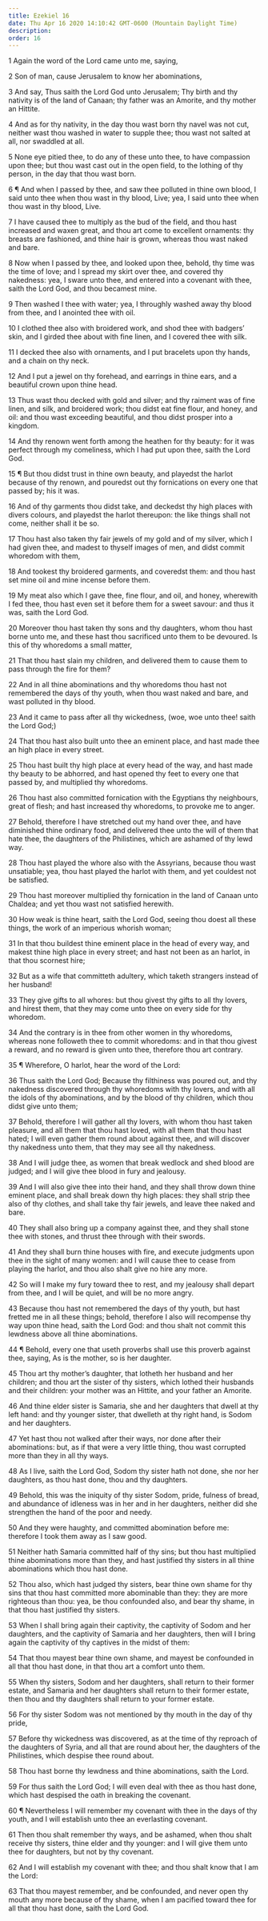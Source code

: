```yaml
---
title: Ezekiel 16
date: Thu Apr 16 2020 14:10:42 GMT-0600 (Mountain Daylight Time)
description: 
order: 16
---
```


<p>1 Again the word of the Lord came unto me, saying,</p>
<p>2 Son of man, cause Jerusalem to know her abominations,</p>
<p>
  3 And say, Thus saith the Lord God unto Jerusalem; Thy birth and thy nativity
  is of the land of Canaan; thy father was an Amorite, and thy mother an
  Hittite.
</p>
<p>
  4 And as for thy nativity, in the day thou wast born thy navel was not cut,
  neither wast thou washed in water to supple thee; thou wast not salted at all,
  nor swaddled at all.
</p>
<p>
  5 None eye pitied thee, to do any of these unto thee, to have compassion upon
  thee; but thou wast cast out in the open field, to the lothing of thy person,
  in the day that thou wast born.
</p>
<p>
  6 &#xB6; And when I passed by thee, and saw thee polluted in thine own blood,
  I said unto thee when thou wast in thy blood, Live; yea, I said unto thee when
  thou wast in thy blood, Live.
</p>
<p>
  7 I have caused thee to multiply as the bud of the field, and thou hast
  increased and waxen great, and thou art come to excellent ornaments: thy
  breasts are fashioned, and thine hair is grown, whereas thou wast naked and
  bare.
</p>
<p>
  8 Now when I passed by thee, and looked upon thee, behold, thy time was the
  time of love; and I spread my skirt over thee, and covered thy nakedness: yea,
  I sware unto thee, and entered into a covenant with thee, saith the Lord God,
  and thou becamest mine.
</p>
<p>
  9 Then washed I thee with water; yea, I throughly washed away thy blood from
  thee, and I anointed thee with oil.
</p>
<p>
  10 I clothed thee also with broidered work, and shod thee with badgers&#x2019;
  skin, and I girded thee about with fine linen, and I covered thee with silk.
</p>
<p>
  11 I decked thee also with ornaments, and I put bracelets upon thy hands, and
  a chain on thy neck.
</p>
<p>
  12 And I put a jewel on thy forehead, and earrings in thine ears, and a
  beautiful crown upon thine head.
</p>
<p>
  13 Thus wast thou decked with gold and silver; and thy raiment was of fine
  linen, and silk, and broidered work; thou didst eat fine flour, and honey, and
  oil: and thou wast exceeding beautiful, and thou didst prosper into a kingdom.
</p>
<p>
  14 And thy renown went forth among the heathen for thy beauty: for it was
  perfect through my comeliness, which I had put upon thee, saith the Lord God.
</p>
<p>
  15 &#xB6; But thou didst trust in thine own beauty, and playedst the harlot
  because of thy renown, and pouredst out thy fornications on every one that
  passed by; his it was.
</p>
<p>
  16 And of thy garments thou didst take, and deckedst thy high places with
  divers colours, and playedst the harlot thereupon: the like things shall not
  come, neither shall it be so.
</p>
<p>
  17 Thou hast also taken thy fair jewels of my gold and of my silver, which I
  had given thee, and madest to thyself images of men, and didst commit whoredom
  with them,
</p>
<p>
  18 And tookest thy broidered garments, and coveredst them: and thou hast set
  mine oil and mine incense before them.
</p>
<p>
  19 My meat also which I gave thee, fine flour, and oil, and honey, wherewith I
  fed thee, thou hast even set it before them for a sweet savour: and thus it
  was, saith the Lord God.
</p>
<p>
  20 Moreover thou hast taken thy sons and thy daughters, whom thou hast borne
  unto me, and these hast thou sacrificed unto them to be devoured. Is this of
  thy whoredoms a small matter,
</p>
<p>
  21 That thou hast slain my children, and delivered them to cause them to pass
  through the fire for them?
</p>
<p>
  22 And in all thine abominations and thy whoredoms thou hast not remembered
  the days of thy youth, when thou wast naked and bare, and wast polluted in thy
  blood.
</p>
<p>
  23 And it came to pass after all thy wickedness, (woe, woe unto thee! saith
  the Lord God;)
</p>
<p>
  24 That thou hast also built unto thee an eminent place, and hast made thee an
  high place in every street.
</p>
<p>
  25 Thou hast built thy high place at every head of the way, and hast made thy
  beauty to be abhorred, and hast opened thy feet to every one that passed by,
  and multiplied thy whoredoms.
</p>
<p>
  26 Thou hast also committed fornication with the Egyptians thy neighbours,
  great of flesh; and hast increased thy whoredoms, to provoke me to anger.
</p>
<p>
  27 Behold, therefore I have stretched out my hand over thee, and have
  diminished thine ordinary food, and delivered thee unto the will of them that
  hate thee, the daughters of the Philistines, which are ashamed of thy lewd
  way.
</p>
<p>
  28 Thou hast played the whore also with the Assyrians, because thou wast
  unsatiable; yea, thou hast played the harlot with them, and yet couldest not
  be satisfied.
</p>
<p>
  29 Thou hast moreover multiplied thy fornication in the land of Canaan unto
  Chaldea; and yet thou wast not satisfied herewith.
</p>
<p>
  30 How weak is thine heart, saith the Lord God, seeing thou doest all these
  things, the work of an imperious whorish woman;
</p>
<p>
  31 In that thou buildest thine eminent place in the head of every way, and
  makest thine high place in every street; and hast not been as an harlot, in
  that thou scornest hire;
</p>
<p>
  32 But as a wife that committeth adultery, which taketh strangers instead of
  her husband!
</p>
<p>
  33 They give gifts to all whores: but thou givest thy gifts to all thy lovers,
  and hirest them, that they may come unto thee on every side for thy whoredom.
</p>
<p>
  34 And the contrary is in thee from other women in thy whoredoms, whereas none
  followeth thee to commit whoredoms: and in that thou givest a reward, and no
  reward is given unto thee, therefore thou art contrary.
</p>
<span></span>
<p>35 &#xB6; Wherefore, O harlot, hear the word of the Lord:</p>
<p>
  36 Thus saith the Lord God; Because thy filthiness was poured out, and thy
  nakedness discovered through thy whoredoms with thy lovers, and with all the
  idols of thy abominations, and by the blood of thy children, which thou didst
  give unto them;
</p>
<p>
  37 Behold, therefore I will gather all thy lovers, with whom thou hast taken
  pleasure, and all them that thou hast loved, with all them that thou hast
  hated; I will even gather them round about against thee, and will discover thy
  nakedness unto them, that they may see all thy nakedness.
</p>
<p>
  38 And I will judge thee, as women that break wedlock and shed blood are
  judged; and I will give thee blood in fury and jealousy.
</p>
<p>
  39 And I will also give thee into their hand, and they shall throw down thine
  eminent place, and shall break down thy high places: they shall strip thee
  also of thy clothes, and shall take thy fair jewels, and leave thee naked and
  bare.
</p>
<p>
  40 They shall also bring up a company against thee, and they shall stone thee
  with stones, and thrust thee through with their swords.
</p>
<p>
  41 And they shall burn thine houses with fire, and execute judgments upon thee
  in the sight of many women: and I will cause thee to cease from playing the
  harlot, and thou also shalt give no hire any more.
</p>
<p>
  42 So will I make my fury toward thee to rest, and my jealousy shall depart
  from thee, and I will be quiet, and will be no more angry.
</p>
<p>
  43 Because thou hast not remembered the days of thy youth, but hast fretted me
  in all these things; behold, therefore I also will recompense thy way upon
  thine head, saith the Lord God: and thou shalt not commit this lewdness above
  all thine abominations.
</p>
<p>
  44 &#xB6; Behold, every one that useth proverbs shall use this proverb against
  thee, saying, As is the mother, so is her daughter.
</p>
<p>
  45 Thou art thy mother&#x2019;s daughter, that lotheth her husband and her
  children; and thou art the sister of thy sisters, which lothed their husbands
  and their children: your mother was an Hittite, and your father an Amorite.
</p>
<p>
  46 And thine elder sister is Samaria, she and her daughters that dwell at thy
  left hand: and thy younger sister, that dwelleth at thy right hand, is Sodom
  and her daughters.
</p>
<p>
  47 Yet hast thou not walked after their ways, nor done after their
  abominations: but, as if that were a very little thing, thou wast corrupted
  more than they in all thy ways.
</p>
<p>
  48 As I live, saith the Lord God, Sodom thy sister hath not done, she nor her
  daughters, as thou hast done, thou and thy daughters.
</p>
<p>
  49 Behold, this was the iniquity of thy sister Sodom, pride, fulness of bread,
  and abundance of idleness was in her and in her daughters, neither did she
  strengthen the hand of the poor and needy.
</p>
<p>
  50 And they were haughty, and committed abomination before me: therefore I
  took them away as I saw good.
</p>
<p>
  51 Neither hath Samaria committed half of thy sins; but thou hast multiplied
  thine abominations more than they, and hast justified thy sisters in all thine
  abominations which thou hast done.
</p>
<p>
  52 Thou also, which hast judged thy sisters, bear thine own shame for thy sins
  that thou hast committed more abominable than they: they are more righteous
  than thou: yea, be thou confounded also, and bear thy shame, in that thou hast
  justified thy sisters.
</p>
<p>
  53 When I shall bring again their captivity, the captivity of Sodom and her
  daughters, and the captivity of Samaria and her daughters, then will I bring
  again the captivity of thy captives in the midst of them:
</p>
<p>
  54 That thou mayest bear thine own shame, and mayest be confounded in all that
  thou hast done, in that thou art a comfort unto them.
</p>
<p>
  55 When thy sisters, Sodom and her daughters, shall return to their former
  estate, and Samaria and her daughters shall return to their former estate,
  then thou and thy daughters shall return to your former estate.
</p>
<p>
  56 For thy sister Sodom was not mentioned by thy mouth in the day of thy
  pride,
</p>
<p>
  57 Before thy wickedness was discovered, as at the time of thy reproach of the
  daughters of Syria, and all that are round about her, the daughters of the
  Philistines, which despise thee round about.
</p>
<p>58 Thou hast borne thy lewdness and thine abominations, saith the Lord.</p>
<p>
  59 For thus saith the Lord God; I will even deal with thee as thou hast done,
  which hast despised the oath in breaking the covenant.
</p>
<p>
  60 &#xB6; Nevertheless I will remember my covenant with thee in the days of
  thy youth, and I will establish unto thee an everlasting covenant.
</p>
<p>
  61 Then thou shalt remember thy ways, and be ashamed, when thou shalt receive
  thy sisters, thine elder and thy younger: and I will give them unto thee for
  daughters, but not by thy covenant.
</p>
<p>
  62 And I will establish my covenant with thee; and thou shalt know that I am
  the Lord:
</p>
<p>
  63 That thou mayest remember, and be confounded, and never open thy mouth any
  more because of thy shame, when I am pacified toward thee for all that thou
  hast done, saith the Lord God.
</p>
